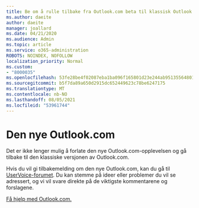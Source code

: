 ```yaml
---
title: Be om å rulle tilbake fra Outlook.com beta til klassisk Outlook.com
ms.author: daeite
author: daeite
manager: joallard
ms.date: 04/21/2020
ms.audience: Admin
ms.topic: article
ms.service: o365-administration
ROBOTS: NOINDEX, NOFOLLOW
localization_priority: Normal
ms.custom:
- "8000035"
ms.openlocfilehash: 53fe28be4f02087eba1ba096f165801d23e244ab95135564801f6e9dec231c9c
ms.sourcegitcommit: b5f7da89a650d2915dc652449623c78be6247175
ms.translationtype: MT
ms.contentlocale: nb-NO
ms.lasthandoff: 08/05/2021
ms.locfileid: "53961744"
---
```

# <a name="the-new-outlookcom"></a>Den nye Outlook.com

Det er ikke lenger mulig å forlate den nye Outlook.com-opplevelsen og gå tilbake til den klassiske versjonen av Outlook.com.

Hvis du vil gi tilbakemelding om den nye Outlook.com, kan du gå til [UserVoice-forumet](https://go.microsoft.com/fwlink/p/?linkid=851599). Du kan stemme på ideer eller problemer du vil se adressert, og vi vil svare direkte på de viktigste kommentarene og forslagene.

[Få hjelp med Outlook.com.](https://support.office.com/article/40676ad0-c831-45ac-a023-5be633be798d?wt.mc_id=Office_Outlook_com_Alchemy)